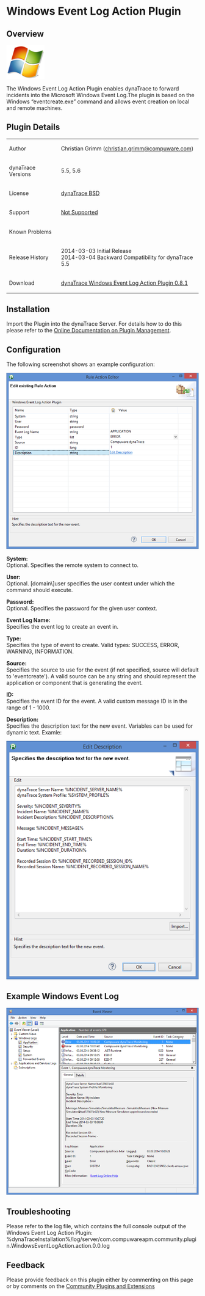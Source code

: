 <html xmlns="http://www.w3.org/1999/xhtml">
<head>
    <title>Windows Event Log Action Plugin</title>
    <meta http-equiv="Content-Type" content="text/html; charset=UTF-8"/>
    <meta http-equiv="X-UA-Compatible" content="IE=EmulateIE8" />
    <meta content="Scroll Wiki Publisher" name="generator"/>
    <link type="text/css" rel="stylesheet" href="css/blueprint/liquid.css" media="screen, projection"/>
    <link type="text/css" rel="stylesheet" href="css/blueprint/print.css" media="print"/>
    <link type="text/css" rel="stylesheet" href="css/content-style.css" media="screen, projection, print"/>
    <link type="text/css" rel="stylesheet" href="css/screen.css" media="screen, projection"/>
    <link type="text/css" rel="stylesheet" href="css/print.css" media="print"/>
</head>
<body>
                <h1>Windows Event Log Action Plugin</h1>
    <div class="section-2"  id="158629944_WindowsEventLogActionPlugin-Overview"  >
        <h2>Overview</h2>
    <p>
            <img src="images_community/download/attachments/158629944/icon.png" alt="images_community/download/attachments/158629944/icon.png" class="confluence-embedded-image" />
            </p>
    <p>
The Windows Event Log Action Plugin enables dynaTrace to forward incidents into the Microsoft Windows Event Log.The plugin is based on the Windows &ldquo;eventcreate.exe&rdquo; command and allows event creation on local and remote machines.    </p>
    </div>
    <div class="section-2"  id="158629944_WindowsEventLogActionPlugin-PluginDetails"  >
        <h2>Plugin Details</h2>
    <div class="tablewrap">
        <table>
<thead class=" "></thead><tfoot class=" "></tfoot><tbody class=" ">    <tr>
            <td rowspan="1" colspan="1">
        <p>
Author    </p>
            </td>
                <td rowspan="1" colspan="1">
        <p>
Christian Grimm (<a href="mailto:christian.grimm@compuware.com">christian.grimm@compuware.com</a>)    </p>
            </td>
        </tr>
    <tr>
            <td rowspan="1" colspan="1">
        <p>
dynaTrace Versions    </p>
            </td>
                <td rowspan="1" colspan="1">
        <p>
5.5, 5.6    </p>
            </td>
        </tr>
    <tr>
            <td rowspan="1" colspan="1">
        <p>
License    </p>
            </td>
                <td rowspan="1" colspan="1">
        <p>
<a href="attachments_5275722_2_dynaTraceBSD.txt">dynaTrace BSD</a>    </p>
            </td>
        </tr>
    <tr>
            <td rowspan="1" colspan="1">
        <p>
Support    </p>
            </td>
                <td rowspan="1" colspan="1">
        <p>
<a href="https://community/display/DL/Support+Levels">Not Supported</a>    </p>
            </td>
        </tr>
    <tr>
            <td rowspan="1" colspan="1">
        <p>
Known Problems    </p>
            </td>
                <td rowspan="1" colspan="1">
        <p>
    </p>
            </td>
        </tr>
    <tr>
            <td rowspan="1" colspan="1">
        <p>
Release History    </p>
            </td>
                <td rowspan="1" colspan="1">
        <p>
2014-03-03 Initial Release<br/>2014-03-04 Backward Compatibility for dynaTrace 5.5    </p>
            </td>
        </tr>
    <tr>
            <td rowspan="1" colspan="1">
        <p>
Download    </p>
            </td>
                <td rowspan="1" colspan="1">
        <p>
<a href="attachments_158793845_1_com.compuwareapm.community.plugin.windowseventlogaction_0.8.1.jar">dynaTrace Windows Event Log Action Plugin 0.8.1</a>    </p>
            </td>
        </tr>
</tbody>        </table>
            </div>
    </div>
    <div class="section-2"  id="158629944_WindowsEventLogActionPlugin-Installation"  >
        <h2>Installation</h2>
    <p>
Import the Plugin into the dynaTrace Server. For details how to do this please refer to the <a href="https://community/display/DOCDT56/Plugin+Management">Online Documentation on Plugin Management</a>.    </p>
    </div>
    <div class="section-2"  id="158629944_WindowsEventLogActionPlugin-Configuration"  >
        <h2>Configuration</h2>
    <p>
The following screenshot shows an example configuration:    </p>
    <p>
            <img src="images_community/download/attachments/158629944/PropertyConfig1.png" alt="images_community/download/attachments/158629944/PropertyConfig1.png" class="confluence-embedded-image" />
            </p>
    <p>
<strong class=" ">System:</strong><br/>Optional. Specifies the remote system to connect to.    </p>
    <p>
<strong class=" ">User:</strong><br/>Optional. [domain\]user specifies the user context under which the command should execute.    </p>
    <p>
<strong class=" ">Password:</strong><br/>Optional. Specifies the password for the given user context.    </p>
    <p>
<strong class=" ">Event Log Name:</strong><br/>Specifies the event log to create an event in.    </p>
    <p>
<strong class=" ">Type:</strong><br/>Specifies the type of event to create. Valid types: SUCCESS, ERROR, WARNING, INFORMATION.    </p>
    <p>
<strong class=" ">Source:</strong><br/>Specifies the source to use for the event (if not specified, source will default to 'eventcreate'). A valid source can be any string and should represent the application or component that is generating the event.    </p>
    <p>
<strong class=" ">ID:</strong><br/>Specifies the event ID for the event. A valid custom message ID is in the range of 1 - 1000.    </p>
    <p>
<strong class=" ">Description:</strong><br/>Specifies the description text for the new event. Variables can be used for dynamic text. Examle:    </p>
    <p>
            <img src="images_community/download/attachments/158629944/PropertyConfig2.png" alt="images_community/download/attachments/158629944/PropertyConfig2.png" class="confluence-embedded-image" />
            </p>
    </div>
    <div class="section-2"  id="158629944_WindowsEventLogActionPlugin-ExampleWindowsEventLog"  >
        <h2>Example Windows Event Log</h2>
    <p>
            <img src="images_community/download/attachments/158629944/ExampleWindowsEventLog.png" alt="images_community/download/attachments/158629944/ExampleWindowsEventLog.png" class="confluence-embedded-image" />
            </p>
    </div>
    <div class="section-2"  id="158629944_WindowsEventLogActionPlugin-Troubleshooting"  >
        <h2>Troubleshooting</h2>
    <p>
Please refer to the log file, which contains the full console output of the Windows Event Log Action Plugin:<br/>%dynaTraceInstallation%/log/server/com.compuwareapm.community.plugin.WindowsEventLogAction.action.0.0.log    </p>
    </div>
    <div class="section-2"  id="158629944_WindowsEventLogActionPlugin-Feedback"  >
        <h2>Feedback</h2>
    <p>
Please provide feedback on this plugin either by commenting on this page or by comments on the <a href="https://community/display/DTFORUM/Community+Plugins+and+Extensions">Community Plugins and Extensions</a>    </p>
    </div>
            </div>
        </div>
        <div class="footer">
        </div>
    </div>
</body>
</html>
